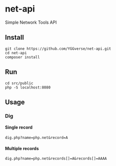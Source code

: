 # net-api

Simple Network Tools API

## Install

```
git clone https://github.com/YGGverse/net-api.git
cd net-api
composer install
```

## Run

```
cd src/public
php -S localhost:8080
```

## Usage

### Dig

#### Single record

```
dig.php?name=php.net&record=A
```

#### Multiple records

```
dig.php?name=php.net&records[]=A&records[]=AAAA
```